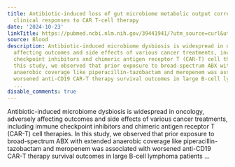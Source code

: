 ```yaml
---
title: Antibiotic-induced loss of gut microbiome metabolic output correlates with
  clinical responses to CAR T-cell therapy
date: '2024-10-23'
linkTitle: https://pubmed.ncbi.nlm.nih.gov/39441941/?utm_source=curl&utm_medium=rss&utm_campaign=journals&utm_content=7603509&fc=None&ff=20241023205824&v=2.18.0.post9+e462414
source: Blood
description: Antibiotic-induced microbiome dysbiosis is widespread in oncology, adversely
  affecting outcomes and side effects of various cancer treatments, including immune
  checkpoint inhibitors and chimeric antigen receptor T (CAR-T) cell therapies. In
  this study, we observed that prior exposure to broad-spectrum ABX with extended
  anaerobic coverage like piperacillin-tazobactam and meropenem was associated with
  worsened anti-CD19 CAR-T therapy survival outcomes in large B-cell lymphoma patients
  ...
disable_comments: true
---
```

Antibiotic-induced microbiome dysbiosis is widespread in oncology, adversely affecting outcomes and side effects of various cancer treatments, including immune checkpoint inhibitors and chimeric antigen receptor T (CAR-T) cell therapies. In this study, we observed that prior exposure to broad-spectrum ABX with extended anaerobic coverage like piperacillin-tazobactam and meropenem was associated with worsened anti-CD19 CAR-T therapy survival outcomes in large B-cell lymphoma patients ...
